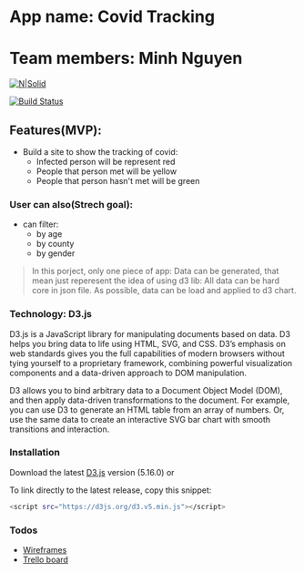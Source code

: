 # App name: Covid Tracking 
# Team members: Minh Nguyen


[![N|Solid](https://cldup.com/dTxpPi9lDf.thumb.png)](https://nodesource.com/products/nsolid)

[![Build Status](https://travis-ci.org/joemccann/dillinger.svg?branch=master)](https://travis-ci.org/joemccann/dillinger)


## Features(MVP):

  - Build a site to show the tracking of covid:
    - Infected person will be represent red
    - People that person met will be yellow
    - People that person hasn't met will be green 

### User can also(Strech goal):
  - can filter:
    - by age
    - by county
    - by gender
  


> In this porject, only one piece of app: Data can be generated, 
> that mean just reperesent the idea of using d3 lib:
> All data can be hard core in json file.
> As possible, data can be load and applied to d3 chart. 



### Technology: D3.js

D3.js is a JavaScript library for manipulating documents based on data. D3 helps you bring data to life using HTML, SVG, and CSS. D3’s emphasis on web standards gives you the full capabilities of modern browsers without tying yourself to a proprietary framework, combining powerful visualization components and a data-driven approach to DOM manipulation.

D3 allows you to bind arbitrary data to a Document Object Model (DOM), and then apply data-driven transformations to the document. For example, you can use D3 to generate an HTML table from an array of numbers. Or, use the same data to create an interactive SVG bar chart with smooth transitions and interaction.


### Installation

Download the latest [D3.js](https://d3js.org/) version (5.16.0) or

To link directly to the latest release, copy this snippet:

```sh
<script src="https://d3js.org/d3.v5.min.js"></script>
```



### Todos

 - [Wireframes](https://wireframe.cc/project4)
 - [Trello board](https://trello.com/b/cs2IZ2hk/covid-tracking)
 



